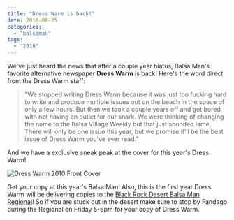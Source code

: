 ```yaml
---
title: "Dress Warm is back!"
date: 2010-08-25
categories: 
  - "balsaman"
tags: 
  - "2010"
---
```


We've just heard the news that after a couple year hiatus, Balsa Man's favorite alternative newspaper **Dress Warm** is back! Here's the word direct from the Dress Warm staff:

> "We stopped writing Dress Warm because it was just too fucking hard to write and produce multiple issues out on the beach in the space of only a few hours. But then we took a couple years off and got bored with not having an outlet for our snark. We were thinking of changing the name to the Balsa Village Weekly but that just sounded lame. There will only be one issue this year, but we promise it'll be the best issue of Dress Warm you've ever read."

And we have a exclusive sneak peak at the cover for this year's Dress Warm!

![Dress Warm 2010 Front Cover](/images/DressWarm-FrontCover.jpg "Dress Warm 2010 Front Cover")

Get your copy at this year's Balsa Man! Also, this is the first year Dress Warm will be delivering copies to the [Black Rock Desert Balsa Man Regional](http://balsaman.org/2010/07/black-rock-balsa-regional-2010-sept-3rd/)! So if you are stuck out in the desert make sure to stop by Fandago during the Regional on Friday 5-6pm for your copy of Dress Warm.
